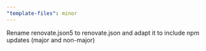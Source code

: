 ```yaml
---
"template-files": minor
---
```


Rename renovate.json5 to renovate.json and adapt it to include npm updates (major and non-major)
